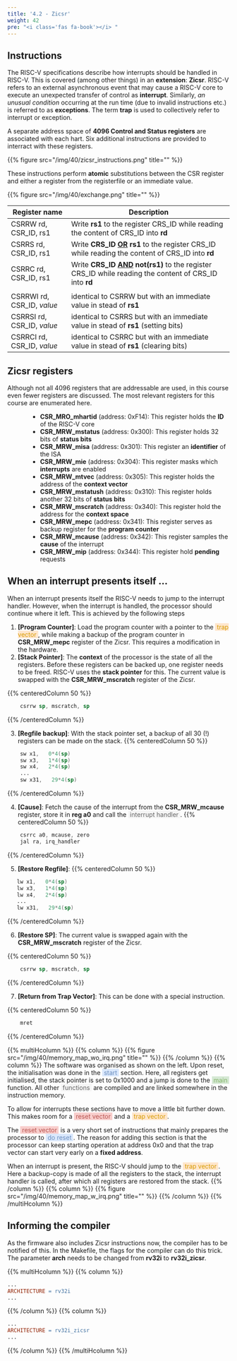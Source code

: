 ```yaml
---
title: '4.2 - Zicsr'
weight: 42
pre: "<i class='fas fa-book'></i> "
---
```


## Instructions

The RISC-V specifications describe how interrupts should be handled in RISC-V. This is covered (among other things) in an **extension**: **Zicsr**. RISC-V refers to an external asynchronous event that may cause a RISC-V core to execute an unexpected transfer of control as **interrupt**. Similarly, *an unusual condition* occurring at the run time (due to invalid instructions etc.) is referred to as **exceptions**. The term **trap** is used to collectively refer to interrupt or exception.

A separate address space of **4096 Control and Status registers** are associated with each hart. Six additional instructions are provided to interract with these registers.

{{% figure src="/img/40/zicsr_instructions.png" title="" %}}

These instructions perform **atomic** substitutions between the CSR register and either a register from the registerfile or an immediate value.

{{% figure src="/img/40/exchange.png" title="" %}}


| Register name | Description | 
|---|---|
| CSRRW rd, CSR_ID, rs1 | Write **rs1** to the register CRS_ID while reading the content of CRS_ID into **rd** |
| CSRRS rd, CSR_ID, rs1 | Write **CRS_ID <u>OR</u> rs1** to the register CRS_ID while reading the content of CRS_ID into **rd** |
| CSRRC rd, CSR_ID, rs1 | Write **CRS_ID <u>AND</u> not(rs1)** to the register CRS_ID while reading the content of CRS_ID into **rd** |
|||
| CSRRWI rd, CSR_ID, *value* | identical to CSRRW but with an immediate value in stead of **rs1** |
| CSRRSI rd, CSR_ID, *value* | identical to CSRRS but with an immediate value in stead of **rs1** (setting bits) |
| CSRRCI rd, CSR_ID, *value* | identical to CSRRC but with an immediate value in stead of **rs1** (clearing bits) |


## Zicsr registers

Although not all 4096 registers that are addressable are used, in this course even fewer registers are discussed. The most relevant registers for this course are enumerated here.

<div style="margin-left: 10%">
<ul>
<li> <b>CSR_MRO_mhartid</b> (address: 0xF14): This register holds the <b>ID</b> of the RISC-V core
<li> <b>CSR_MRW_mstatus</b> (address: 0x300): This register holds 32 bits of <b>status bits</b>
<li> <b>CSR_MRW_misa</b> (address: 0x301): This register an <b>identifier</b> of the ISA
<li> <b>CSR_MRW_mie</b> (address: 0x304): This register masks which <b>interrupts</b> are enabled
<li> <b>CSR_MRW_mtvec</b> (address: 0x305): This register holds the address of the <b>context vector</b>
<li> <b>CSR_MRW_mstatush</b> (address: 0x310): This register holds another 32 bits of <b>status bits</b>
<li> <b>CSR_MRW_mscratch</b> (address: 0x340): This register hold the address for the <b>context space</b>
<li> <b>CSR_MRW_mepc</b> (address: 0x341): This register serves as backup register for the <b>program counter</b>
<li> <b>CSR_MRW_mcause</b> (address: 0x342): This register samples the <b>cause</b> of the interrupt
<li> <b>CSR_MRW_mip</b> (address: 0x344): This register hold <b>pending</b> requests
</ul>
</div>


## When an interrupt presents itself ...

When an interrupt presents itself the RISC-V needs to jump to the interrupt handler. However, when the interrupt is handled, the processor should continue where it left. This is achieved by the following steps

1. **[Program Counter]**: Load the program counter with a pointer to the <span style="background-color: #FFE6CC; color: #D79B00">&nbsp;trap vector&nbsp;</span>, while making a backup of the program counter in <b>CSR_MRW_mepc</b> register of the Zicsr. This requires a modification in the hardware.
0. **[Stack Pointer]**: The **context** of the processor is the state of all the registers. Before these registers can be backed up, one register needs to be freed. RISC-V uses the **stack pointer** for this. The current value is swapped with the <b>CSR_MRW_mscratch</b> register of the Zicsr.

 {{% centeredColumn 50 %}}
```S
    csrrw sp, mscratch, sp
```
 {{% /centeredColumn %}}


3. **[Regfile backup]**: With the stack pointer set, a backup of all 30 (!) registers can be made on the stack.
 {{% centeredColumn 50 %}}
```S
	sw x1,   0*4(sp)
	sw x3,   1*4(sp)
	sw x4,   2*4(sp)
    ...
	sw x31,   29*4(sp)
```
 {{% /centeredColumn %}}

 4. **[Cause]**: Fetch the cause of the interrupt from the **CSR_MRW_mcause** register, store it in **reg a0** and call the <span style="background-color: #F5F5F5; color: #666666">&nbsp;interrupt handler&nbsp;</span>.
 {{% centeredColumn 50 %}}
```S
    csrrc a0, mcause, zero
    jal ra, irq_handler
```
 {{% /centeredColumn %}}

 5. **[Restore Regfile]**: 
 {{% centeredColumn 50 %}}
 ```S
	lw x1,   0*4(sp)
	lw x3,   1*4(sp)
	lw x4,   2*4(sp)
    ...
	lw x31,   29*4(sp)
```
 {{% /centeredColumn %}}

6. **[Restore SP]**: The current value is swapped again  with the <b>CSR_MRW_mscratch</b> register of the Zicsr.

 {{% centeredColumn 50 %}}
```S
    csrrw sp, mscratch, sp
```
 {{% /centeredColumn %}}

 7. **[Return from Trap Vector]**: This can be done with a special instruction.

 {{% centeredColumn 50 %}}
```S
    mret
```
 {{% /centeredColumn %}}


{{% multiHcolumn %}}
{{% column %}}
{{% figure src="/img/40/memory_map_wo_irq.png" title="" %}}
{{% /column %}}
{{% column %}}
The software was organised as shown on the left. Upon reset, the initialisation was done in the <span style="background-color: #DAE8FC; color: #6C8EBF">&nbsp;start&nbsp;</span> section. Here, all registers get initialised, the stack pointer is set to 0x1000 and a jump is done to the <span style="background-color: #D5E8D4; color: #82B366">&nbsp;main&nbsp;</span> function. All other <span style="background-color: #F5F5F5; color: #666666">&nbsp;functions&nbsp;</span> are compiled and are linked somewhere in the instruction memory.

To allow for interrupts these sections have to move a little bit further down. This makes room for a <span style="background-color: #F8CECC; color: #B85450">&nbsp;reset vector&nbsp;</span> and a <span style="background-color: #FFE6CC; color: #D79B00">&nbsp;trap vector&nbsp;</span>.

The <span style="background-color: #F8CECC; color: #B85450">&nbsp;reset vector&nbsp;</span> is a very short set of instructions that mainly prepares the processor to <span style="background-color: #DAE8FC; color: #6C8EBF">&nbsp;do reset&nbsp;</span>. The reason for adding this section is that the processor can keep starting operation at address 0x0 and that the trap vector can start very early on a **fixed address**.

When an interrupt is present, the RISC-V should jump to the <span style="background-color: #FFE6CC; color: #D79B00">&nbsp;trap vector&nbsp;</span>. Here a backup-copy is made of all the registers to the stack, the interrupt handler is called, after which all registers are restored from the stack.
{{% /column %}}
{{% column %}}
{{% figure src="/img/40/memory_map_w_irq.png" title="" %}}
{{% /column %}}
{{% /multiHcolumn %}}

<!-- 
While CSRs are primarily used by the privileged architecture, there are several uses in unprivileged code including for counters and timers, and for floating-point status.

The counters and timers are no longer considered mandatory parts of the standard base ISAs, and so the CSR instructions required to access them have been moved out of Chapter [rv32] into this separate chapter.


RISC-V supports two main trap handling mechanisms: **direct** and **vectored**. Based on the last 2 bits of the mtvec register (or stvec for ‘S’ mode), it could be either perform Direct handling (bit values – 00) or Vectored handling (bit values – 01).


Conditions for interrupt to M-mode

* current priv mode is M and the MIE-bit in **mstatus**-reg is set
* i-bit is set in **mip** and **mie**
* [if -e mideleg] and !mideleg(i)

These conditions for an interrupt trap to occur must be evaluated in a bounded amount of time from
when an interrupt becomes, or ceases to be, pending in mip, and must also be evaluated immediately
following the execution of an xRET instruction or an explicit write to a CSR on which these interrupt
trap conditions expressly depend (including mip, mie, mstatus, and mideleg).

mip(13) <= lcofip   -- (RO) '0' when Sscofpmf extension is not implemented
mip(11) <= meip     -- interrupt pending for machine-level external interrupts (RO) is set and cleared by a platform-specific interrupt controller
mip(9) <= seip      -- (RO) '0' when S-mode is not implemented
mip(7) <= mtip      -- interrupt pending for machine timer interrupts (RO) is cleared by writing to the memory-mapped machine-mode timer compare register.
mip(5) <= stip      -- (RO) '0' when S-mode is not implemented
mip(3) <= msip      -- interrupt pending for software interrupts (RO) is written by accesses to memory-mapped control registers,
mip(1) <= ssip      -- (RO) '0' when S-mode is not implemented

mie(13) <= lcofie   -- (RO) '0' when Sscofpmf extension is not implemented
mie(11) <= meie     -- interrupt enable for machine-level external interrupts
mie(9) <= seie      -- (RO) '0' when S-mode is not implemented
mie(7) <= mtie      -- interrupt enable for machine timer interrupts
mie(5) <= stie      -- (RO) '0' when S-mode is not implemented
mie(3) <= msie      -- interrupt enable for software interrupts 
mie(1) <= ssie      -- (RO) '0' when S-mode is not implemented



Multiple simultaneous interrupts destined for M-mode are handled in the following decreasing
priority order: MEI, MSI, MTI, SEI, SSI, STI, LCOFI.
machine-level external, software, timer
software-level external, software, timer -->

## Informing the compiler

As the firmware also includes Zicsr instructions now, the compiler has to be notified of this. In the Makefile, the flags for the compiler can do this trick. The parameter **arch** needs to be changed from **rv32i** to **rv32i_zicsr**.

{{% multiHcolumn %}}
{{% column %}}
```Makefile
...
ARCHITECTURE = rv32i
...
```
{{% /column %}}
{{% column %}}
```Makefile
...
ARCHITECTURE = rv32i_zicsr
...
```
{{% /column %}}
{{% /multiHcolumn %}}